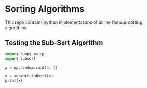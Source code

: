 # Sorting Algorithms #
This repo contains python implementations of all the famous
sorting algorithms. 

## Testing the Sub-Sort Algorithm ##
```python
import numpy as np
import subsort

x = np.random.rand(3, 2)

x = subsort.subsort(x)
print(x)

```


